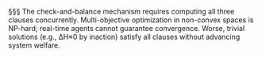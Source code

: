 §§§ The check-and-balance mechanism requires computing all three clauses concurrently. Multi-objective optimization in non-convex spaces is NP-hard; real-time agents cannot guarantee convergence. Worse, trivial solutions (e.g., ΔH≈0 by inaction) satisfy all clauses without advancing system welfare.
